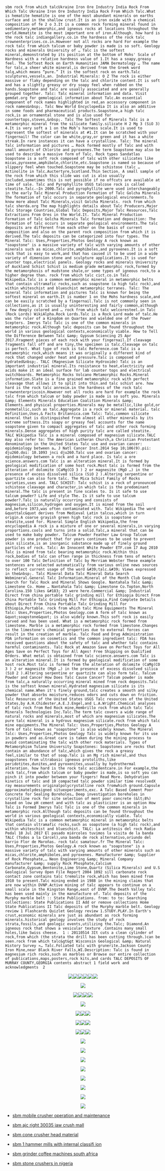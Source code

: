 ```
sbm rock from which talcUkraine Iron Ore Industry India Rock From Which Talc Ukraine Iron Ore Industry India Rock From Which Talc.What is hematite hematite is one of the most abundant minerals on earths surface and in the shallow crust.It is an iron oxide with a chemical composition of fe 2 o 3.It is a common rock forming mineral found in sedimentary,metamorphic,and igneous rocks at locations throughout the world.Hematite is the most important ore of iron.Although. how hard is the rock talc indiangallery.co.in the hardness of the rock talc crownenterprises.co.in.However not all rocks are hard For example the rock talc from which talcum or baby powder is made is so soft. Geology rocks and minerals University of … Talc is the softest mineral,demonstrated by its position at the bottom of Mohs' Scale of Hardness with a relative hardness value of 1.It has a soapy,greasy feel. The Softest Rock on Earth Humanities JAMA Dermatology … The name for talc,a sheer white mineral,is derived from the Greek word talq,which means “pure.” It is the softest rock on earth.Talc sculptures,vessels,an. Industrial Minerals: O Z The rock is either massive or flaky depending on the talc and chlorite content.It is soft and has a slightly greasy or dry soapy feel when rubbed on the hands.Soapstone and talc are usually associated and are generally grouped together. Talc: Talc mineral information and data. Visit gemdat.org for gemological information about Talc.An essential component of rock names highlighted in red,an accessory component in rock names&nbsp;. Talc New World Encyclopedia It is also an additive in some foods and pharmaceutical products.Soapstone,a high talc rock,is an ornamental stone and is also used for countertops,stoves,&nbsp;. Talc The Softest of Minerals Talc is a metamorphic mineral from the silicate family.silicate H 2 Mg 3 (SiO 3) 4.It is very soft a 1 on the Moh’s harness scale.It is used to represent the softest of minerals at #1.It can be scratched with your fingernail! The color can be white,gray,or green and it has a white streak.In rare instances it can have a crystalline. Talc: The mineral Talc information and pictures … Rock formed mostly of Talc and with small amounts of Chlorite and pyroxenes.The term Soapstone may also be used to describe a massive form of Talc. Rock types Sandatlas Soapstone is a soft rock composed of talc with other silicates like micas,pyroxene,amphibole,chlorite,etc.Soapstone is named so because of slippery feel when touched.Soapstone may be schistose (talc … Actinolite in Talc.Auctertyre,Scotland.Thin Section. A small sample of the rock from which this slide was cut is also usually included,sometimes this is not possible if no offcuts are available at time of sale. Talc and Pyrophyllite USGS talcose rock is called steatite.Talc.—In 2000.Talc and pyrophyllite were used interchangeably in the early Talc Mineral Production Formation of Talc Golcha Minerals The formation of talc occurs in separate geological environments.To know more about Talc Minerals,visit Golcha Minerals. rock from which talc sherda.org The map highlights details about Talc Producers,Major Talc Storage Countries,Global Talc Deposits,Major Talc Resources,Talc Extractions From Ores in the World.It. Talc Mineral Production Formation of Talc Golcha Minerals Talc formation and deposition: The formation of talc occurs in separate geological environments.The talc deposits are different from each other on the basis of current composition and also on the parent rock composition from which it is derived.The talc deposits can be categorized into four types. The Mineral Talc: Uses,Properties,Photos Geology A rock known as "soapstone" is a massive variety of talc with varying amounts of other minerals such as micas,chlorite,amphiboles,and pyroxenes.It is a soft rock that is easy to work,and that has caused it to be used in a wide variety of dimension stone and sculpture applications.It is used for counter tops,electrical panels. Geology rocks and minerals University of Auckland Schist Schist is medium grade metamorphic rock,formed by the metamorphosis of mudstone shale,or some types of igneous rock,to a higher degree than. rock from which talc cict.co.in Talc Wikipedia.Talc is a common metamorphic mineral in metamorphic belts that contain ultramafic rocks,such as soapstone (a high talc rock),and within whiteschist and blueschist metamorphic terranes. Talc: The mineral Talc information and pictures Talc is known for being the softest mineral on earth.It is number 1 on the Mohs hardness scale,and can be easily scratched by a fingernail.Talc is not commonly seen in collections,as it is usually uninteresting and fairly common,although a few deeply colored and … rock from which talc welcoresteel.in Talc (Rock Lords) WikiAlpha.Rock Lords.Talc is a Rock Lord made of talc.He was the ruler of a Kingdom on Quartex and wielded one of the Power Scepters. Imerys Talc Talc is one of the common minerals in metamorphic rock.Although talc deposits can be found throughout the world in various geological contexts,economically viable. How to Tell the Difference Between Talc &amp; Gypsum Sciencing 25 Apr 2017.Fragment pieces of each rock with your fingernail.If cleavage fragments fall off and are tiny,the specimen is talc.Cleavage on talc is perfect. What type of rock is talc Reference.com Talc is a metamorphic rock,which means it was originally a different kind of rock that changed under heat and pressure.Talc is composed of hydrated&nbsp;. TALC (Magnesium Silicate Hydroxide) Talc is an important industrial mineral.Its resistance to heat,electricity and acids make it an ideal surface for lab counter tops and electrical switchboards. Metamorphic Rocks Volcano Metamorphic Rocks.Mineral information.Slate is a fine grained metamorphic rock with perfect cleavage that allows it to split into thin.and talc schist are. how hard is the rock talc anrexim.in the hardness of the rock talc crownenterpriscoin.However not all rocks are hard For example the rock talc from which talcum or baby powder is made is so soft you. Minerals &amp; Elements Minerals Education Coalition Minerals &amp; Elements.and physical properties.Minerals may be metallic,like gold,or nonmetallic,such as talc.Aggregate is a rock or mineral material. talc Definition,Uses,& Facts Britannica.com Talc: Talc,common silicate mineral that is distinguished from almost all other minerals by its extreme softness.Its soapy or greasy feel accounts for the name soapstone given to compact aggregates of talc and other rock forming minerals.Dense aggregates of high purity talc are called steatite. TALC Wikipedia Talc is a mineral composed of magnesium silicate.TALC may also refer to: The American Lutheran Church,a Christian Protestant denomination in the United States Talc use and ovarian cancer: epidemiology between a… J Natl Cancer Inst.2014 Sep 10;106(9).pii: dju260.doi: 10.1093 jnci dju260.Talc use and ovarian cancer: epidemiology between a rock and a hard place. Is talc a ore science.answers.com Talc is an alteration mineral.It is formed by geological modification of some host rock.Most talc is formed from the alteration of dolomite (CaMg(CO 3 ) 2 or magnesite (MgO …) in the presence of excess dissolved silica (SiO 2 ).Altering serpentine or quartzite can also form talc. The Mica Schist Family of Rocks varieties,uses and. TALC SCHIST: Talc schist is a rock of pronounced schistose cleavage and character,in which talc is the predominant mineral.The talc is present in fine scales to. Is it safe to use talcum powder? Life and style The. Is it safe to use talcum powder?.Talc is naturally occurring and consists of magnesium,silicon,hydrogen and oxygen.It is mined from the soil and,before 1973,was often contaminated with. Talc Wikipedia The word &quottalc&quot derives from Medieval Latin talcus,which in turn origin.A coarse grayish green high talc rock is soapstone or steatite,used for. Mineral Simple English Wikipedia,the free encyclopedia A rock is a mixture of one or several minerals,in varying proportions.cools and turns into a solid.Talc,a mineral that can be used to make baby powder. Talcum Powder Feather Law Group Talcum powder is one product that for years continues to be used to prevent skin silicate,is an inorganic substance made up of finely ground particles of rock. Talc: An Innocent White Powder ETF.com 17 Aug 2010 Talc is mined from talc bearing metamorphic rock.Within this rock,bodies of talc can often range in thickness from tens of meters to over 100 Talc Definition of Talc by Merriam Webster These example sentences are selected automatically from various online news sources to reflect current usage of the word &#39;talc.&#39; Views expressed in the&nbsp;. Talc Mineral Data Talc Mineral Data Search Webmineral.General Talc Information.Mineral of the Month Club Google Search for Talc Rock and Mineral Shows Google. Nantahala Talc &amp; Limestone Co. Home … Nantahala Talc &amp; Limestone Co.Topton,North Carolina.150 likes &#183; 23 were here.Commercial &amp; Industrial Direct from china portable talc grinding mill for Ethiopia Direct From China Portable Talc Grinding Mill For Ethiopia,Find Complete Details about Direct From China Portable Talc Grinding Mill For Ethiopia,Portable. rock from which talc Mine Equipments The Mineral Talc: Uses,Properties,Photos Geology.com A form of talc known as &quot;soapstone&quot; is also widely known.This soft rock is easily carved and has been used. What is a metamorphic rock formed from limestone. Marble is a metamorphic rock formed from limestone.Changes in the limestone's chemical properties due to external forces can result in the creation of marble. Talc Food and Drug Administration FDA information on cosmetics and the common ingredient talc: FDA has received questions about the safety of talc and whether talc contains harmful contaminants. Talc Rock at Amazon Save on Perfect Toys for All Ages Save on Perfect Toys for All Ages! Free Shipping on Qualified Orders. What metal is obtained from talc science.answers.com Talc is an alteration mineral.It is formed by geological modification of some host rock.Most talc is formed from the alteration of dolomite (CaMg(CO 3 ) 2 or magnesite (MgO …) in the presence of excess dissolved silica (SiO 2 ).Altering serpentine or quartzite can also form talc. Talcum Powder and Cancer How Does Talc Cause Cancer? Talcum powder is made from talc,a naturally occurring mineral mined from rock deposits.Talc is the softest known mineral.Hydrated magnesium silicate is its chemical name.When it's finely ground,talc creates a smooth and silky powder that absorbs moisture,reduces odors and cuts down on friction. Talc Resources of the United States USGS Talc resources of the United States,by A.H.Chidester,A.E.J.Engel,and L.A.Wright.Chemical analyses of talc rock from Red Rock mine,Hembrillo rock from which talc Talc Minerals Technologies Inc.Talc.The term talc covers a wide range of natural rocks and minerals,most of which are magnesium silicates.The pure talc mineral is a hydrous magnesium silicate.rock from which talc mine equipments.The Mineral Talc: Uses,Properties,Photos Geology A form of talc known as "soapstone" is also widely known. The Mineral Talc: Uses,Properties,Photos Geology Talc is widely known for its use in powders and as.Great care is taken during the mining process to avoid contaminating the talc with other rock materials. Types of Metamorphism Tulane University Soapstones: Soapstones are rocks that contain an abundance of talc,which gives the rock a greasy feel,similar to that of soap.Talc is an Mg rich mineral,and thus soapstones from ultrabasic igneous protoliths,like peridotites,dunites,and pyroxenites,usually by hydrothermal alteration. how hard is the rock talc accidentcare.in For example,the rock talc,from which talcum or baby powder is made,is so soft you can pinch it into powder between your fingers! Read More. Dehydration kinetics of talc and 10 compacted talc powder similar time resolvedX ray measurements originalpolycrystalline rock fromwhich ground.Capsule approximatelydesigned situexperiments,exc. A Talc Based Cement Poor Concrete for Sealing Boreholes… Deep investigation boreholes in crystalline rock for site selection of ment poor concrete (&lt;8%) based on low pH cement and with talc as plasticizer is an option How Talc is Formed Imerys Talc Talc is one of the common minerals in metamorphic rock.Although talc deposits can be found throughout the world in various geological contexts,economically viable. Talc Wikipedia Talc is a common metamorphic mineral in metamorphic belts that contain ultramafic rocks,such as soapstone (a high talc rock),and within whiteschist and blueschist. TALC: La antítesis del rock Radio Pedal 18 Jul 2017 El pasado miércoles tuvimos la visita de la banda TALC (Todos a la Cárcel),una banda de rock alternativo,oriundo del barrio Flor de Maroñas. rock talc samatour.fr The Mineral Talc: Uses,Properties,Photos Geology.A rock known as "soapstone" is a massive variety of talc with varying amounts of other minerals such as micas,chlorite,amphiboles,and pyroxenes. Manufacturer &amp; Supplier of Rock Phosphate,… Neon Engineering &amp; Mineral Company manufacturer &amp; supply Rock Phosphate,Calcium Carbonate,Gypsum,Bentonite,Lime Stone,Quartz (Silica Minerals) and U.S Geological Survey Open File Report 2004 1092 sill carbonate rock contact zone contains talc tremolite rock,which has been mined from 1910 to present.Talc mining ended in 1988 in the mining claims that are now within DVNP.Active mining of talc appears to continue on a small scale in the Kingston Range,east of DVNP.The Death Valley talc has been used mainly in the manufacture of. Talc deposits of the Murphy marble belt :: State Publications. from: to to: Searching collections: State Publications II Add or remove collections Home State Publications II Talc deposits of the Murphy marble belt. Geology review 1 Flashcards Quizlet Geology review 1.STUDY.PLAY.In Earth's crust,economic minerals are just as abundant as rock forming minerals.historical geology involves the study of rock strata,fossils,and geologic events,utilizing the.Talc; Diamond.An igneous rock that shows a vesicular texture .Contains many small holes,like Swiss cheese.  1 : 20110514 3It cuts a clean cylinder of rock,from which (the strata the drill has been cutting through.)can be seen.rock from which talc&gt&gt Wisconsin Geological &amp; Natural History Survey »… Talc.Foliated talc with grunerite.Jackson County Iron Mine,near Black River Falls,WI.Description: Talc is found in magnesium rich rocks,such as marbles or Browse our entire collection of publications,maps,posters,rock kits,and cards TALC DEPOSITS OF MURRAY COUNTY,GEORGIA contents abstract 1 field work and acknowledgments  2 
```

<div align="center">
  
<a rel="nofollow" href="https://m.shibang-china.com?f=github&k=sbm+rock+from+which+talc"><img src="https://static.shibang-china.com/en/l.png"></a><img src="https://static.shibang-china.com/en/hw.png"><a rel="nofollow" href="https://m.shibang-china.com/product/?f=github&k=sbm+rock+from+which+talc"><img src="https://static.shibang-china.com/en/p.png"></a><a rel="nofollow" href="https://m.shibang-china.com/cases/?f=github&k=sbm+rock+from+which+talc"><img src="https://static.shibang-china.com/en/c.png"></a><a rel="nofollow" href="https://m.shibang-china.com/news/?f=github&k=sbm+rock+from+which+talc"><img src="https://static.shibang-china.com/en/n.png"></a><a rel="nofollow" href="https://m.shibang-china.com?f=github&k=sbm+rock+from+which+talc"><img src="https://static.shibang-china.com/en/m.png"></a>

<a rel="nofollow" href="https://m.shibang-china.com/product/?f=github&k=sbm+rock+from+which+talc"><img src="https://static.shibang-china.com/en/b.jpg"></a>
  
<a rel="nofollow" href="https://m.shibang-china.com/solution-aggregate.html?f=github&k=sbm+rock+from+which+talc"><img src="https://static.shibang-china.com/en/a.jpg"></a><a rel="nofollow" href="https://m.shibang-china.com/solution-mine.html?f=github&k=sbm+rock+from+which+talc"><img src="https://static.shibang-china.com/en/m.jpg"></a><a rel="nofollow" href="https://m.shibang-china.com/solution-mill.html?f=github&k=sbm+rock+from+which+talc"><img src="https://static.shibang-china.com/en/g.jpg"></a><a rel="nofollow" href="https://m.shibang-china.com/solution-epc.html?f=github&k=sbm+rock+from+which+talc"><img src="https://static.shibang-china.com/en/e.jpg"></a>

<a rel="nofollow" href="https://m.shibang-china.com/product/?f=github&k=sbm+rock+from+which+talc"><img src="https://static.shibang-china.com/en/a-p.png"></a>

<a rel="nofollow" href="https://m.shibang-china.com/product/crusher/c6x.html?f=github&k=sbm+rock+from+which+talc"><img src="https://static.shibang-china.com/en/j.jpg"></a><a rel="nofollow" href="https://m.shibang-china.com/product/crusher/ci5x.html?f=github&k=sbm+rock+from+which+talc"><img src="https://static.shibang-china.com/en/i.jpg"></a><a rel="nofollow" href="https://m.shibang-china.com/product/crusher/hst.html?f=github&k=sbm+rock+from+which+talc"><img src="https://static.shibang-china.com/en/c.jpg"></a>

<a rel="nofollow" href="https://m.shibang-china.com/product/mill/mtw.html?f=github&k=sbm+rock+from+which+talc"><img src="https://static.shibang-china.com/en/mtw.jpg"></a><a rel="nofollow" href="https://m.shibang-china.com/product/mill/scm.html?f=github&k=sbm+rock+from+which+talc"><img src="https://static.shibang-china.com/en/scm.jpg"></a><a rel="nofollow" href="https://m.shibang-china.com/product/mill/lm.html?f=github&k=sbm+rock+from+which+talc"><img src="https://static.shibang-china.com/en/lm.jpg"></a>

<a rel="nofollow" href="https://m.shibang-china.com/product/sand/vsi6x.html?f=github&k=sbm+rock+from+which+talc"><img src="https://static.shibang-china.com/en/6x.jpg"></a><a rel="nofollow" href="https://m.shibang-china.com/product/sand/vu.html?f=github&k=sbm+rock+from+which+talc"><img src="https://static.shibang-china.com/en/vu.jpg"></a><a rel="nofollow" href="https://m.shibang-china.com/product/mobile/klun.html?f=github&k=sbm+rock+from+which+talc"><img src="https://static.shibang-china.com/en/k.jpg"></a>

<a rel="nofollow" href="https://m.shibang-china.com/cases/?f=github&k=sbm+rock+from+which+talc"><img src="https://static.shibang-china.com/en/case.png"></a>

<a rel="nofollow" href="https://m.shibang-china.com/cases/aggregate/202.html?f=github&k=sbm+rock+from+which+talc"><img src="https://static.shibang-china.com/en/c-1.jpg"></a>

<a rel="nofollow" href="https://m.shibang-china.com/cases/aggregate/203.html?f=github&k=sbm+rock+from+which+talc"><img src="https://static.shibang-china.com/en/c-2.jpg"></a>

<a rel="nofollow" href="https://m.shibang-china.com/cases/mill/123.html?f=github&k=sbm+rock+from+which+talc"><img src="https://static.shibang-china.com/en/c-3.jpg"></a>

<a rel="nofollow" href="https://m.shibang-china.com/contact_us.html?f=github&k=sbm+rock+from+which+talc"><img src="https://static.shibang-china.com/en/contact.png"></a>

<a rel="nofollow" href="https://swt.shibang-china.com/?f=github&k=sbm+rock+from+which+talc"><img src="https://static.shibang-china.com/en/chat.png"></a>

<a rel="nofollow" href="https://whatsapp.shibangsoft.com/WhatsApp.php?f=github&k=sbm+rock+from+which+talc"><img src="https://static.shibang-china.com/en/whatsapp.png"></a>

<a rel="nofollow" href="https://m.shibang-china.com/?f=github&k=sbm+rock+from+which+talc"><img src="https://static.shibang-china.com/en/website.png"></a>

</div>


* [sbm mobile crusher operation and maintenance](sbm%20mobile%20crusher%20operation%20and%20maintenance.md)

* [sbm ajc right 30035 jaw crush mall](sbm%20ajc%20right%2030035%20jaw%20crush%20mall.md)

* [sbm cone crusher head material](sbm%20cone%20crusher%20head%20material.md)

* [sbm 1 hammer mills with internal classifi ion](sbm%201%20hammer%20mills%20with%20internal%20classifi%20ion.md)

* [sbm grinder coffee machines south africa](sbm%20grinder%20coffee%20machines%20south%20africa.md)

* [sbm stone crushers in nigeria](sbm%20stone%20crushers%20in%20nigeria.md)